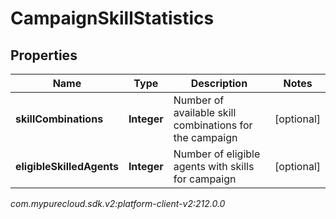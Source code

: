# CampaignSkillStatistics


## Properties

| Name | Type | Description | Notes |
| ------------ | ------------- | ------------- | ------------- |
| **skillCombinations** | **Integer** | Number of available skill combinations for the campaign |  [optional] |
| **eligibleSkilledAgents** | **Integer** | Number of eligible agents with skills for campaign |  [optional] |




_com.mypurecloud.sdk.v2:platform-client-v2:212.0.0_
